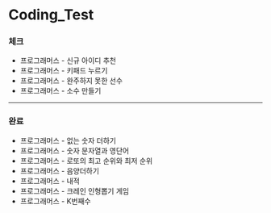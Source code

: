 # Coding_Test

### 체크
- 프로그래머스 - 신규 아이디 추천
- 프로그래머스 - 키패드 누르기
- 프로그래머스 - 완주하지 못한 선수
- 프로그래머스 - 소수 만들기
---
### 완료
- 프로그래머스 - 없는 숫자 더하기
- 프로그래머스 - 숫자 문자열과 영단어
- 프로그래머스 - 로또의 최고 순위와 최저 순위
- 프로그래머스 - 음양더하기
- 프로그래머스 - 내적
- 프로그래머스 - 크레인 인형뽑기 게임
- 프로그래머스 - K번째수
